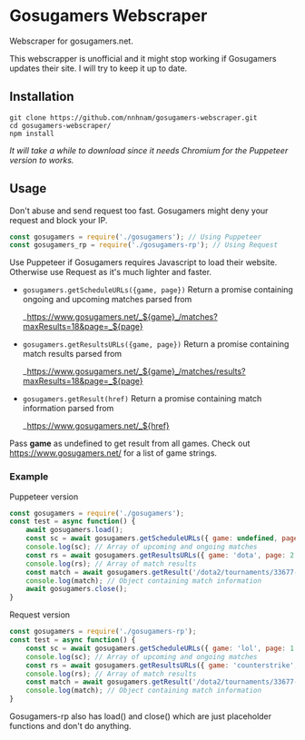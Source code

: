 # Gosugamers Webscraper
Webscraper for gosugamers.net.

This webscrapper is unofficial and it might stop working if Gosugamers updates their site.
I will try to keep it up to date.
## Installation
```
git clone https://github.com/nnhnam/gosugamers-webscraper.git
cd gosugamers-webscraper/
npm install
```
*It will take a while to download since it needs Chromium for the Puppeteer version to works.*
## Usage
Don't abuse and send request too fast. Gosugamers might deny your request and block your IP.
```js
const gosugamers = require('./gosugamers'); // Using Puppeteer
const gosugamers_rp = require('./gosugamers-rp'); // Using Request
```
Use Puppeteer if Gosugamers requires Javascript to load their website. Otherwise use Request as it's much lighter and faster.
* `gosugamers.getScheduleURLs({game, page})` Return a promise containing ongoing and upcoming matches parsed from

    _https://www.gosugamers.net/_${game}_/matches?maxResults=18&page=_${page}

* `gosugamers.getResultsURLs({game, page})` Return a promise containing match results parsed from

    _https://www.gosugamers.net/_${game}_/matches/results?maxResults=18&page=_${page}

* `gosugamers.getResult(href)` Return a promise containing match information parsed from 

    _https://www.gosugamers.net/_${href}

Pass **game** as undefined to get result from all games.
Check out https://www.gosugamers.net/ for a list of game strings.

### Example
Puppeteer version
```js
const gosugamers = require('./gosugamers');
const test = async function() {
    await gosugamers.load();
    const sc = await gosugamers.getScheduleURLs({ game: undefined, page: 1 }).catch(console.error);
    console.log(sc); // Array of upcoming and ongoing matches
    const rs = await gosugamers.getResultsURLs({ game: 'dota', page: 2 }).catch(console.error);
    console.log(rs); // Array of match results
    const match = await gosugamers.getResult('/dota2/tournaments/33677-the-international-2019/matches/318842-og-vs-fnatic');
    console.log(match); // Object containing match information
    await gosugamers.close();
}
```
Request version
```js
const gosugamers = require('./gosugamers-rp');
const test = async function() {
    const sc = await gosugamers.getScheduleURLs({ game: 'lol', page: 1 }).catch(console.error);
    console.log(sc); // Array of upcoming and ongoing matches
    const rs = await gosugamers.getResultsURLs({ game: 'counterstrike', page: 3 }).catch(console.error);
    console.log(rs); // Array of match results
    const match = await gosugamers.getResult('/dota2/tournaments/33677-the-international-2019/matches/318842-og-vs-fnatic');
    console.log(match); // Object containing match information
}
```
Gosugamers-rp also has load() and close() which are just placeholder functions and don't do anything.

